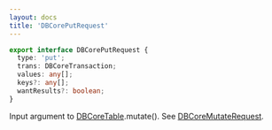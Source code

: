 ```yaml
---
layout: docs
title: 'DBCorePutRequest'
---
```


```ts
export interface DBCorePutRequest {
  type: 'put';
  trans: DBCoreTransaction;
  values: any[];
  keys?: any[];
  wantResults?: boolean;
}
```
Input argument to [DBCoreTable](DBCoreTable).mutate(). See [DBCoreMutateRequest](DBCoreMutateRequest).
